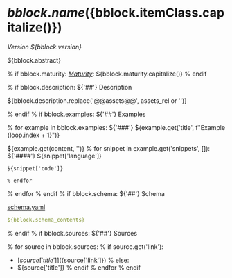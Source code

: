 # ${bblock.name} (${bblock.itemClass.capitalize()})

*Version ${bblock.version}*

${bblock.abstract}

% if bblock.maturity:
[*Maturity*](https://github.com/cportele/ogcapi-building-blocks#building-block-maturity): ${bblock.maturity.capitalize()}
% endif

% if bblock.description:
${'##'} Description

${bblock.description.replace('@@assets@@', assets_rel or '')}

% endif
% if bblock.examples:
${'##'} Examples

  % for example in bblock.examples:
${'###'} ${example.get('title', f"Example {loop.index + 1}")}

${example.get(content, '')}
    % for snippet in example.get('snippets', []):
${'####'} ${snippet['language']}
```${snippet['language']}
${snippet['code']}
```
    % endfor
  % endfor
% endif
% if bblock.schema:
${'##'} Schema

[schema.yaml](${bblock_rel}/schema.yaml)

```yaml
${bblock.schema_contents}
```
% endif
% if bblock.sources:
${'##'} Sources

  % for source in bblock.sources:
    % if source.get('link'):
* [${source['title']}](${source['link']})
    % else:
* ${source['title']}
    % endif
  % endfor
% endif